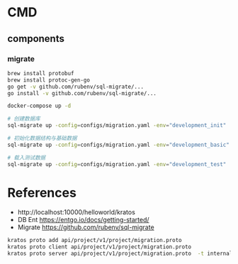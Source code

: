 # CMD


## components

### migrate

```bash
brew install protobuf
brew install protoc-gen-go
go get -v github.com/rubenv/sql-migrate/...
go install -v github.com/rubenv/sql-migrate/...

docker-compose up -d 

# 创建数据库
sql-migrate up -config=configs/migration.yaml -env="development_init"

# 初始化数据结构与基础数据
sql-migrate up -config=configs/migration.yaml -env="development_basic"

# 载入测试数据
sql-migrate up -config=configs/migration.yaml -env="development_test"
```

# References
- http://localhost:10000/helloworld/kratos
- DB Ent https://entgo.io/docs/getting-started/
- Migrate https://github.com/rubenv/sql-migrate


```bash
kratos proto add api/project/v1/project/migration.proto 
kratos proto client api/project/v1/project/migration.proto  
kratos proto server api/project/v1/project/migration.proto  -t internal/service

```